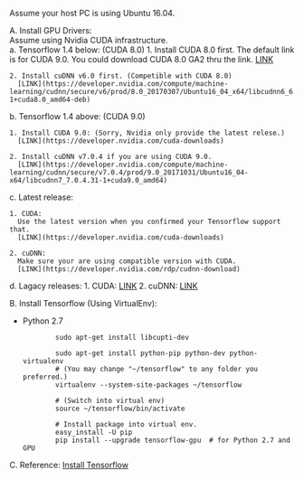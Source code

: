 Assume your host PC is using Ubuntu 16.04.

A. Install GPU Drivers:  
  Assume using Nvidia CUDA infrastructure.  
  a. Tensorflow 1.4 below: (CUDA 8.0) 
    1. Install CUDA 8.0 first. 
      The default link is for CUDA 9.0. You could download CUDA 8.0 GA2 thru the link. 
      [LINK](https://developer.nvidia.com/cuda-80-ga2-download-archive) 

    2. Install cuDNN v6.0 first. (Competible with CUDA 8.0) 
      [LINK](https://developer.nvidia.com/compute/machine-learning/cudnn/secure/v6/prod/8.0_20170307/Ubuntu16_04_x64/libcudnn6_6.0.20-1+cuda8.0_amd64-deb) 

  b. Tensorflow 1.4 above: (CUDA 9.0) 

    1. Install CUDA 9.0: (Sorry, Nvidia only provide the latest relese.) 
      [LINK](https://developer.nvidia.com/cuda-downloads) 

    2. Install cuDNN v7.0.4 if you are using CUDA 9.0.
      [LINK](https://developer.nvidia.com/compute/machine-learning/cudnn/secure/v7.0.4/prod/9.0_20171031/Ubuntu16_04-x64/libcudnn7_7.0.4.31-1+cuda9.0_amd64) 

  c. Latest release: 

    1. CUDA: 
      Use the latest version when you confirmed your Tensorflow support that.
      [LINK](https://developer.nvidia.com/cuda-downloads) 

    2. cuDNN: 
      Make sure your are using compatible version with CUDA.
      [LINK](https://developer.nvidia.com/rdp/cudnn-download) 
        

  d. Lagacy releases: 
      1. CUDA: 
        [LINK](https://developer.nvidia.com/cuda-toolkit-archive) 
      2. cuDNN: 
        [LINK](https://developer.nvidia.com/rdp/cudnn-download) 

B. Install Tensorflow (Using VirtualEnv): 

  * Python 2.7 

    ``` 
            sudo apt-get install libcupti-dev
            
            sudo apt-get install python-pip python-dev python-virtualenv
            # (You may change "~/tensorflow" to any folder you preferred.)
            virtualenv --system-site-packages ~/tensorflow

            # (Switch into virtual env)
            source ~/tensorflow/bin/activate

            # Install package into virtual env.
            easy_install -U pip
            pip install --upgrade tensorflow-gpu  # for Python 2.7 and GPU
    ```

C. Reference:
  [Install Tensorflow](https://www.tensorflow.org/install/)

